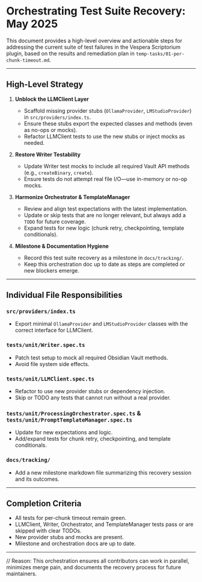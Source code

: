 # Orchestrating Test Suite Recovery: May 2025

This document provides a high-level overview and actionable steps for addressing the current suite of test failures in the Vespera Scriptorium plugin, based on the results and remediation plan in `temp-tasks/01-per-chunk-timeout.md`.

---

## High-Level Strategy

1. **Unblock the LLMClient Layer**
   - Scaffold missing provider stubs (`OllamaProvider`, `LMStudioProvider`) in `src/providers/index.ts`.
   - Ensure these stubs export the expected classes and methods (even as no-ops or mocks).
   - Refactor LLMClient tests to use the new stubs or inject mocks as needed.

2. **Restore Writer Testability**
   - Update Writer test mocks to include all required Vault API methods (e.g., `createBinary`, `create`).
   - Ensure tests do not attempt real file I/O—use in-memory or no-op mocks.

3. **Harmonize Orchestrator & TemplateManager**
   - Review and align test expectations with the latest implementation.
   - Update or skip tests that are no longer relevant, but always add a `TODO` for future coverage.
   - Expand tests for new logic (chunk retry, checkpointing, template conditionals).

4. **Milestone & Documentation Hygiene**
   - Record this test suite recovery as a milestone in `docs/tracking/`.
   - Keep this orchestration doc up to date as steps are completed or new blockers emerge.

---

## Individual File Responsibilities

### `src/providers/index.ts`
- Export minimal `OllamaProvider` and `LMStudioProvider` classes with the correct interface for LLMClient.

### `tests/unit/Writer.spec.ts`
- Patch test setup to mock all required Obsidian Vault methods.
- Avoid file system side effects.

### `tests/unit/LLMClient.spec.ts`
- Refactor to use new provider stubs or dependency injection.
- Skip or TODO any tests that cannot run without a real provider.

### `tests/unit/ProcessingOrchestrator.spec.ts` & `tests/unit/PromptTemplateManager.spec.ts`
- Update for new expectations and logic.
- Add/expand tests for chunk retry, checkpointing, and template conditionals.

### `docs/tracking/`
- Add a new milestone markdown file summarizing this recovery session and its outcomes.

---

## Completion Criteria
- All tests for per-chunk timeout remain green.
- LLMClient, Writer, Orchestrator, and TemplateManager tests pass or are skipped with clear TODOs.
- New provider stubs and mocks are present.
- Milestone and orchestration docs are up to date.

---

// Reason: This orchestration ensures all contributors can work in parallel, minimizes merge pain, and documents the recovery process for future maintainers.

